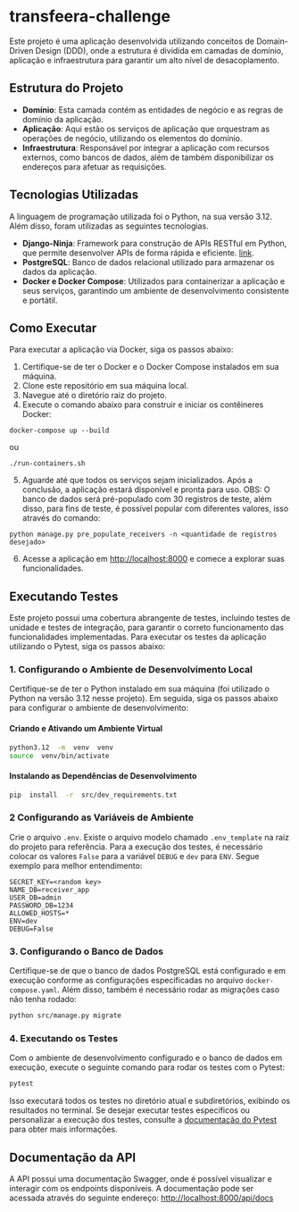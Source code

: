 
# transfeera-challenge

Este projeto é uma aplicação desenvolvida utilizando conceitos de Domain-Driven Design (DDD), onde a estrutura é dividida em camadas de domínio, aplicação e infraestrutura para garantir um alto nível de desacoplamento.
 
## Estrutura do Projeto

-  **Domínio**: Esta camada contém as entidades de negócio e as regras de domínio da aplicação.
-  **Aplicação**: Aqui estão os serviços de aplicação que orquestram as operações de negócio, utilizando os elementos do domínio.
-  **Infraestrutura**: Responsável por integrar a aplicação com recursos externos, como bancos de dados, além de também disponibilizar os endereços para afetuar as requisições.

## Tecnologias Utilizadas
A linguagem de programação utilizada foi o Python, na sua versão 3.12. Além disso, foram utilizadas as seguintes tecnologias.

-  **Django-Ninja**: Framework para construção de APIs RESTful em Python, que permite desenvolver APIs de forma rápida e eficiente. [link](https://github.com/vitalik/django-ninja).
-  **PostgreSQL**: Banco de dados relacional utilizado para armazenar os dados da aplicação.
-  **Docker e Docker Compose**: Utilizados para containerizar a aplicação e seus serviços, garantindo um ambiente de desenvolvimento consistente e portátil.

## Como Executar

Para executar a aplicação via Docker, siga os passos abaixo:
1. Certifique-se de ter o Docker e o Docker Compose instalados em sua máquina.
2. Clone este repositório em sua máquina local.
3. Navegue até o diretório raiz do projeto.
4. Execute o comando abaixo para construir e iniciar os contêineres Docker:
```
docker-compose up --build
```
ou
```
./run-containers.sh
```
5. Aguarde até que todos os serviços sejam inicializados. Após a conclusão, a aplicação estará disponível e pronta para uso. OBS: O banco de dados será pré-populado com 30 registros de teste, além disso, para fins de teste, é possível popular com diferentes valores, isso através do comando: 
```
python manage.py pre_populate_receivers -n <quantidade de registros desejado>
```
6. Acesse a aplicação em [http://localhost:8000](http://localhost:8000) e comece a explorar suas funcionalidades.

## Executando Testes
Este projeto possui uma cobertura abrangente de testes, incluindo testes de unidade e testes de integração, para garantir o correto funcionamento das funcionalidades implementadas.
Para executar os testes da aplicação utilizando o Pytest, siga os passos abaixo:

### 1. Configurando o Ambiente de Desenvolvimento Local

Certifique-se de ter o Python instalado em sua máquina (foi utilizado o Python na versão 3.12 nesse projeto). Em seguida, siga os passos abaixo para configurar o ambiente de desenvolvimento:
 
#### Criando e Ativando um Ambiente Virtual
 
```bash
python3.12  -m  venv  venv
source  venv/bin/activate
```

#### Instalando as Dependências de Desenvolvimento
 
```bash
pip  install  -r  src/dev_requirements.txt
```
### 2 Configurando as Variáveis de Ambiente
Crie o arquivo `.env`. Existe o arquivo modelo chamado `.env_template` na raiz do projeto para referência. Para a execução dos testes, é necessário colocar os valores `False` para a variável `DEBUG` e `dev` para `ENV`. Segue exemplo para melhor entendimento:
```
SECRET_KEY=<random key>
NAME_DB=receiver_app
USER_DB=admin
PASSWORD_DB=1234
ALLOWED_HOSTS=*
ENV=dev
DEBUG=False
```

### 3. Configurando o Banco de Dados
Certifique-se de que o banco de dados PostgreSQL está configurado e em execução conforme as configurações especificadas no arquivo `docker-compose.yaml`. Além disso, também é necessário rodar as migrações caso não tenha rodado:
```bash
python src/manage.py migrate
```
### 4. Executando os Testes
Com o ambiente de desenvolvimento configurado e o banco de dados em execução, execute o seguinte comando para rodar os testes com o Pytest:
```bash
pytest
```
Isso executará todos os testes no diretório atual e subdiretórios, exibindo os resultados no terminal.
Se desejar executar testes específicos ou personalizar a execução dos testes, consulte a [documentação do Pytest](https://docs.pytest.org/en/stable/contents.html) para obter mais informações.

## Documentação da API

A API possui uma documentação Swagger, onde é possível visualizar e interagir com os endpoints disponíveis. A documentação pode ser acessada através do seguinte endereço:
[http://localhost:8000/api/docs](http://localhost:8000/api/docs)
